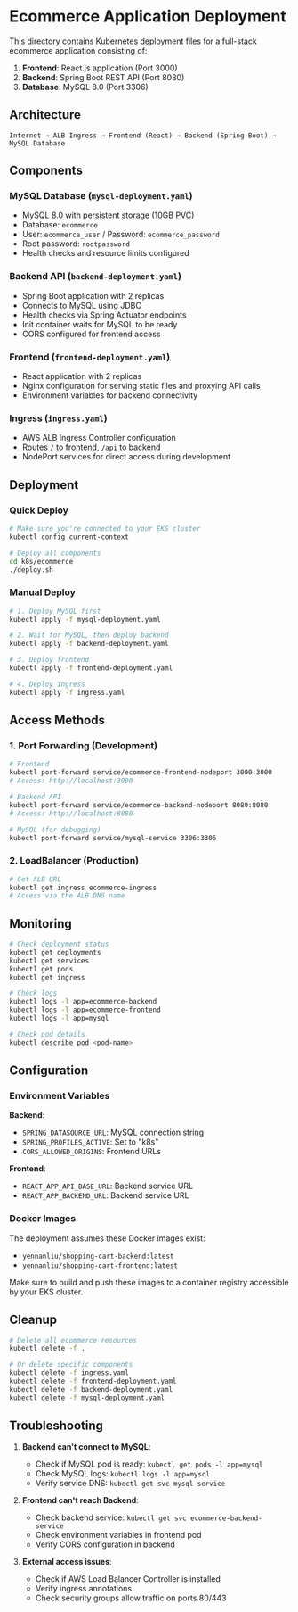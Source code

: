 # Ecommerce Application Deployment

This directory contains Kubernetes deployment files for a full-stack ecommerce application consisting of:

1. **Frontend**: React.js application (Port 3000)
2. **Backend**: Spring Boot REST API (Port 8080)
3. **Database**: MySQL 8.0 (Port 3306)

## Architecture

```
Internet → ALB Ingress → Frontend (React) → Backend (Spring Boot) → MySQL Database
```

## Components

### MySQL Database (`mysql-deployment.yaml`)
- MySQL 8.0 with persistent storage (10GB PVC)
- Database: `ecommerce`
- User: `ecommerce_user` / Password: `ecommerce_password`
- Root password: `rootpassword`
- Health checks and resource limits configured

### Backend API (`backend-deployment.yaml`)
- Spring Boot application with 2 replicas
- Connects to MySQL using JDBC
- Health checks via Spring Actuator endpoints
- Init container waits for MySQL to be ready
- CORS configured for frontend access

### Frontend (`frontend-deployment.yaml`)
- React application with 2 replicas
- Nginx configuration for serving static files and proxying API calls
- Environment variables for backend connectivity

### Ingress (`ingress.yaml`)
- AWS ALB Ingress Controller configuration
- Routes `/` to frontend, `/api` to backend
- NodePort services for direct access during development

## Deployment

### Quick Deploy
```bash
# Make sure you're connected to your EKS cluster
kubectl config current-context

# Deploy all components
cd k8s/ecommerce
./deploy.sh
```

### Manual Deploy
```bash
# 1. Deploy MySQL first
kubectl apply -f mysql-deployment.yaml

# 2. Wait for MySQL, then deploy backend
kubectl apply -f backend-deployment.yaml

# 3. Deploy frontend
kubectl apply -f frontend-deployment.yaml

# 4. Deploy ingress
kubectl apply -f ingress.yaml
```

## Access Methods

### 1. Port Forwarding (Development)
```bash
# Frontend
kubectl port-forward service/ecommerce-frontend-nodeport 3000:3000
# Access: http://localhost:3000

# Backend API
kubectl port-forward service/ecommerce-backend-nodeport 8080:8080
# Access: http://localhost:8080

# MySQL (for debugging)
kubectl port-forward service/mysql-service 3306:3306
```

### 2. LoadBalancer (Production)
```bash
# Get ALB URL
kubectl get ingress ecommerce-ingress
# Access via the ALB DNS name
```

## Monitoring

```bash
# Check deployment status
kubectl get deployments
kubectl get services
kubectl get pods
kubectl get ingress

# Check logs
kubectl logs -l app=ecommerce-backend
kubectl logs -l app=ecommerce-frontend
kubectl logs -l app=mysql

# Check pod details
kubectl describe pod <pod-name>
```

## Configuration

### Environment Variables

**Backend**:
- `SPRING_DATASOURCE_URL`: MySQL connection string
- `SPRING_PROFILES_ACTIVE`: Set to "k8s"
- `CORS_ALLOWED_ORIGINS`: Frontend URLs

**Frontend**:
- `REACT_APP_API_BASE_URL`: Backend service URL
- `REACT_APP_BACKEND_URL`: Backend service URL

### Docker Images

The deployment assumes these Docker images exist:
- `yennanliu/shopping-cart-backend:latest`
- `yennanliu/shopping-cart-frontend:latest`

Make sure to build and push these images to a container registry accessible by your EKS cluster.

## Cleanup

```bash
# Delete all ecommerce resources
kubectl delete -f .

# Or delete specific components
kubectl delete -f ingress.yaml
kubectl delete -f frontend-deployment.yaml
kubectl delete -f backend-deployment.yaml
kubectl delete -f mysql-deployment.yaml
```

## Troubleshooting

1. **Backend can't connect to MySQL**:
   - Check if MySQL pod is ready: `kubectl get pods -l app=mysql`
   - Check MySQL logs: `kubectl logs -l app=mysql`
   - Verify service DNS: `kubectl get svc mysql-service`

2. **Frontend can't reach Backend**:
   - Check backend service: `kubectl get svc ecommerce-backend-service`
   - Check environment variables in frontend pod
   - Verify CORS configuration in backend

3. **External access issues**:
   - Check if AWS Load Balancer Controller is installed
   - Verify ingress annotations
   - Check security groups allow traffic on ports 80/443